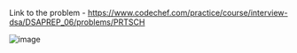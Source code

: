 Link to the problem - https://www.codechef.com/practice/course/interview-dsa/DSAPREP_06/problems/PRTSCH


![image](https://github.com/Haleshot/Competitive-Programming/assets/57552973/8d6c1bd9-187b-457e-a765-006fe46e3dc3)
